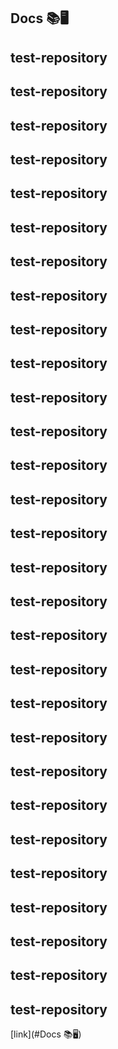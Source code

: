 ## Docs 📚🖥
## test-repository
## test-repository
## test-repository
## test-repository
## test-repository
## test-repository
## test-repository
## test-repository
## test-repository
## test-repository
## test-repository
## test-repository
## test-repository
## test-repository
## test-repository
## test-repository
## test-repository
## test-repository
## test-repository
## test-repository
## test-repository
## test-repository
## test-repository
## test-repository
## test-repository
## test-repository
## test-repository
## test-repository
## test-repository
[link](#Docs 📚🖥)
